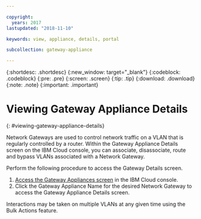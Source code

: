 ```yaml
---

copyright:
  years: 2017
lastupdated: "2018-11-10"

keywords: view, appliance, details, portal

subcollection: gateway-appliance

---
```


{:shortdesc: .shortdesc}
{:new_window: target="_blank"}
{:codeblock: .codeblock}
{:pre: .pre}
{:screen: .screen}
{:tip: .tip}
{:download: .download}
{:note: .note}
{:important: .important}

# Viewing Gateway Appliance Details
{: #viewing-gateway-appliance-details}

Network Gateways are used to control network traffic on a VLAN that is regularly controlled by a router. Within the Gateway Appliance Details screen on the IBM Cloud console, you can associate, disassociate, route and bypass VLANs associated with a Network Gateway.

Perform the following procedure to access the Gateway Details screen.

1. [Access the Gateway Appliances screen](/docs/infrastructure/gateway-appliance?topic=gateway-appliance-viewing-all-gateway-appliances#viewing-all-gateway-appliances) in the IBM Cloud console.
2. Click the Gateway Appliance Name for the desired Network Gateway to access the Gateway Appliance Details screen.

Interactions may be taken on multiple VLANs at any given time using the Bulk Actions feature.
